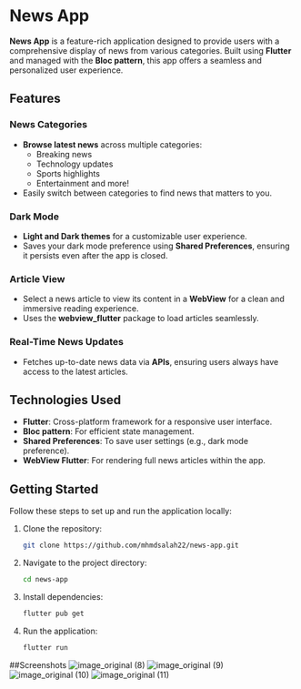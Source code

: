 # News App

**News App** is a feature-rich application designed to provide users with a comprehensive display of news from various categories. Built using **Flutter** and managed with the **Bloc pattern**, this app offers a seamless and personalized user experience.

## Features

### News Categories
- **Browse latest news** across multiple categories:
  - Breaking news
  - Technology updates
  - Sports highlights
  - Entertainment and more!
- Easily switch between categories to find news that matters to you.

### Dark Mode
- **Light and Dark themes** for a customizable user experience.
- Saves your dark mode preference using **Shared Preferences**, ensuring it persists even after the app is closed.

### Article View
- Select a news article to view its content in a **WebView** for a clean and immersive reading experience.
- Uses the **webview_flutter** package to load articles seamlessly.

### Real-Time News Updates
- Fetches up-to-date news data via **APIs**, ensuring users always have access to the latest articles.

## Technologies Used
- **Flutter**: Cross-platform framework for a responsive user interface.
- **Bloc pattern**: For efficient state management.
- **Shared Preferences**: To save user settings (e.g., dark mode preference).
- **WebView Flutter**: For rendering full news articles within the app.

## Getting Started

Follow these steps to set up and run the application locally:

1. Clone the repository:
   ```bash
   git clone https://github.com/mhmdsalah22/news-app.git
2. Navigate to the project directory:
   ```bash
   cd news-app
3. Install dependencies:
   ```bash
   flutter pub get
4. Run the application:
   ```bash
   flutter run

##Screenshots
![image_original (8)](https://github.com/user-attachments/assets/b64f0845-fe42-4368-b6d1-4be34e672c8c)
![image_original (9)](https://github.com/user-attachments/assets/be814b42-ceb4-4865-b321-9116664724a7)
![image_original (10)](https://github.com/user-attachments/assets/35223463-999b-44c8-a5f0-b57f7c82d2b7)
![image_original (11)](https://github.com/user-attachments/assets/ef0f7b5e-b651-4d28-91e4-d9ff4a87f484)



   
